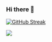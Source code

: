 ### Hi there 👋

[![GitHub Streak](https://streak-stats.demolab.com/?user=Safonov-qa)](https://git.io/streak-stats)

![](https://github-profile-summary-cards.vercel.app/api/cards/profile-details?username=daniilshat&theme=solarized_dark)


<!--
**Safonov-qa/Safonov-qa** is a ✨ _special_ ✨ repository because its `README.md` (this file) appears on your GitHub profile.

Here are some ideas to get you started:

- 🔭 I’m currently working on ...
- 🌱 I’m currently learning ...
- 👯 I’m looking to collaborate on ...
- 🤔 I’m looking for help with ...
- 💬 Ask me about ...
- 📫 How to reach me: ...
- 😄 Pronouns: ...
- ⚡ Fun fact: ...
-->
